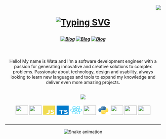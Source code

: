 <img align="right" src="https://visitor-badge.laobi.icu/badge?page_id=WataNegreirosMonteiro">

<h1 align="center">

[![Typing SVG](https://readme-typing-svg.demolab.com?font=Fira+Code&pause=1000&width=435&lines=Hey%2C+I'm+Wata+%F0%9F%91%8B;I'm+a+Software+Development+Engineer+%F0%9F%91%A8%E2%80%8D%F0%9F%92%BB;and+I+program+things+for+the+web+%F0%9F%92%BB)](https://git.io/typing-svg)  

</h1>

<h5 align="center">

[![Blog](https://img.shields.io/badge/Gmail-D14836?style=for-the-badge&logo=gmail&logoColor=white)](mailto:watanegreirosmonteiro@gmail.com)
[![Blog](https://img.shields.io/website?label=wataneegreirosmonteiro.com.br&style=for-the-badge&url=https://www.watanegreirosmonteiro.com.br/)](https://www.watanegreirosmonteiro.com.br/)
[![Blog](https://img.shields.io/badge/LinkedIn-0077B5?style=for-the-badge&logo=linkedin&logoColor=white)](https://www.linkedin.com/in/wata-negreiros-monteiro-2a94ab1a7)

</h5>
<br>
<p align="center">
    Hello! My name is Wata and I'm a software development engineer with a passion for generating innovative and creative solutions to complex problems. Passionate about technology, design and usability, always looking to learn new languages ​​and tools to expand my knowledge and deliver even more amazing projects.
</p>
<br/>
<div align="center"> 
  <img height="180em" src="https://github-readme-stats.vercel.app/api?username=WataNegreirosMonteiro&show_icons=true&theme=prussian&include_all_commits=true&count_private=true"/>
  <!-- <img height="180em" src="https://github-readme-stats.vercel.app/api/top-langs/?username=WataNegreirosMonteiro&layout=compact&langs_count=7&theme=prussian"/> -->
</div>
<br/>
<div align="center">
  <img align="center" height="30" width="40" src="https://cdn.jsdelivr.net/gh/devicons/devicon/icons/php/php-original.svg"/>
  <img align="center" height="30" width="40" src="https://cdn.jsdelivr.net/gh/devicons/devicon/icons/laravel/laravel-plain.svg"/>
  
  <img align="center" height="30" width="40" src="https://raw.githubusercontent.com/devicons/devicon/master/icons/javascript/javascript-plain.svg"/>
  <img align="center" height="30" width="40" src="https://raw.githubusercontent.com/devicons/devicon/master/icons/typescript/typescript-plain.svg"/>
  <img align="center" height="30" width="40" src="https://raw.githubusercontent.com/devicons/devicon/master/icons/react/react-original.svg"/>
  <img align="center" height="30" width="40" src="https://cdn.jsdelivr.net/gh/devicons/devicon/icons/nodejs/nodejs-original.svg"/>
  
  <img align="center" height="30" width="40" src="https://raw.githubusercontent.com/devicons/devicon/master/icons/python/python-original.svg"/>
  <img align="center" height="30" width="40" src="https://cdn.jsdelivr.net/gh/devicons/devicon/icons/sqlite/sqlite-original.svg"/>
  
  <img align="center" height="30" width="40" src="https://cdn.jsdelivr.net/gh/devicons/devicon/icons/bootstrap/bootstrap-original.svg"/>
  <img align="center" height="30" width="40" src="https://cdn.jsdelivr.net/gh/devicons/devicon/icons/tailwindcss/tailwindcss-plain.svg"/>
</div>
<br/>
<hr/>

<div align="center"> 

![Snake animation](https://github.com/WataNegreirosMonteiro/WataNegreirosMonteiro/blob/output/github-contribution-grid-snake.svg)
</div>
